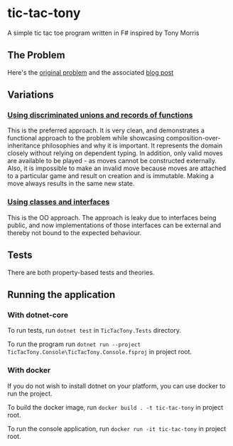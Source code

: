 # tic-tac-tony
A simple tic tac toe program written in F# inspired by Tony Morris

## The Problem

Here's the [original problem](https://github.com/data61/fp-course/blob/master/projects/TicTacToe/TicTacToe.markdown)
and the associated [blog post](https://blog.tmorris.net/posts/understanding-practical-api-design-static-typing-and-functional-programming/)

## Variations

### [Using discriminated unions and records of functions](https://github.com/artfuldev/tic-tac-tony)

This is the preferred approach. It is very clean, and demonstrates a functional
approach to the problem while showcasing composition-over-inheritance
philosophies and why it is important. It represents the domain closely without
relying on dependent typing. In addition, only valid moves are available to be
played - as moves cannot be constructed externally. Also, it is impossible to
make an invalid move because moves are attached to a particular game and result
on creation and is immutable. Making a move always results in the same new state.

### [Using classes and interfaces](https://github.com/artfuldev/tic-tac-tony/tree/0b756f580fd36faf972ce6538d806fcbfb67921f)

This is the OO approach. The approach is leaky due to interfaces being public,
and now implementations of those interfaces can be external and thereby not
bound to the expected behaviour.

## Tests

There are both property-based tests and theories.

## Running the application

### With dotnet-core

To run tests, run `dotnet test` in `TicTacTony.Tests` directory.

To run the program run `dotnet run --project TicTacTony.Console\TicTacTony.Console.fsproj` in project root.

### With docker

If you do not wish to install dotnet on your platform, you can use docker to run the project.

To build the docker image, run `docker build . -t tic-tac-tony` in project root.

To run the console application, run `docker run -it tic-tac-tony` in project root.

